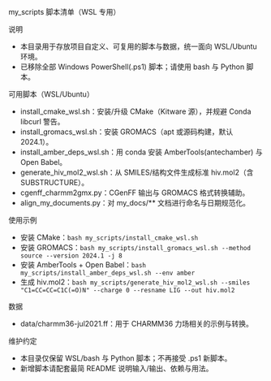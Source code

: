 my_scripts 脚本清单（WSL 专用）

说明
- 本目录用于存放项目自定义、可复用的脚本与数据，统一面向 WSL/Ubuntu 环境。
- 已移除全部 Windows PowerShell(.ps1) 脚本；请使用 bash 与 Python 脚本。

可用脚本（WSL/Ubuntu）
- install_cmake_wsl.sh：安装/升级 CMake（Kitware 源），并规避 Conda libcurl 警告。
- install_gromacs_wsl.sh：安装 GROMACS（apt 或源码构建，默认 2024.1）。
- install_amber_deps_wsl.sh：用 conda 安装 AmberTools(antechamber) 与 Open Babel。
- generate_hiv_mol2_wsl.sh：从 SMILES/结构文件生成标准 hiv.mol2（含 SUBSTRUCTURE）。
- cgenff_charmm2gmx.py：CGenFF 输出与 GROMACS 格式转换辅助。
- align_my_documents.py：对 my_docs/** 文档进行命名与日期规范化。

使用示例
- 安装 CMake：`bash my_scripts/install_cmake_wsl.sh`
- 安装 GROMACS：`bash my_scripts/install_gromacs_wsl.sh --method source --version 2024.1 -j 8`
- 安装 AmberTools + Open Babel：`bash my_scripts/install_amber_deps_wsl.sh --env amber`
- 生成 hiv.mol2：`bash my_scripts/generate_hiv_mol2_wsl.sh --smiles "C1=CC=CC=C1C(=O)N" --charge 0 --resname LIG --out hiv.mol2`

数据
- data/charmm36-jul2021.ff：用于 CHARMM36 力场相关的示例与转换。

维护约定
- 本目录仅保留 WSL/bash 与 Python 脚本；不再接受 .ps1 新脚本。
- 新增脚本请配套最简 README 说明输入/输出、依赖与用法。
